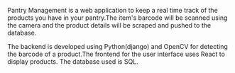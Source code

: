 Pantry Management is a web application to keep a real time track of the products you have in your pantry.The item's barcode will be scanned using the camera and the product details will be scraped and pushed to the database.

The backend is developed using Python(django) and OpenCV for detecting the barcode of a product.The frontend for the user interface uses React to display products. The database used is SQL.

